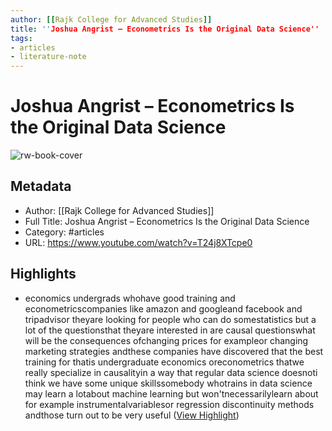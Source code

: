 ```yaml
---
author: [[Rajk College for Advanced Studies]]
title: ''Joshua Angrist – Econometrics Is the Original Data Science''
tags: 
- articles
- literature-note
---
```

# Joshua Angrist – Econometrics Is the Original Data Science

![rw-book-cover](https://i.ytimg.com/vi/T24j8XTcpe0/maxresdefault.jpg)

## Metadata
- Author: [[Rajk College for Advanced Studies]]
- Full Title: Joshua Angrist – Econometrics Is the Original Data Science
- Category: #articles
- URL: https://www.youtube.com/watch?v=T24j8XTcpe0

## Highlights
- economics undergrads whohave good training and econometricscompanies like amazon and googleand facebook and tripadvisor theyare looking for people who can do somestatistics but a lot of the questionsthat theyare interested in are causal questionswhat will be the consequences ofchanging prices for exampleor changing marketing strategies andthese companies have discovered that the
  best training for thatis undergraduate economics oreconometrics thatwe really specialize in causalityin a way that regular data science doesnoti think we have some unique skillssomebody whotrains in data science may learn a lotabout machine learning but won'tnecessarilylearn about for example instrumentalvariablesor regression discontinuity methods andthose turn out to be very useful ([View Highlight](https://read.readwise.io/read/01gr4a8h9jzp32zwhd0089ctz3))
